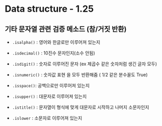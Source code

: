 # Data structure - 1.25





## 기타 문자열 관련 검증 메소드 (참/거짓 반환)

* `.isalpha()` : 영어와 한글로만 이루어져 있는지

* `.isdecimal()` : 10진수 문자인지(소수 안됨)
* `.isdigit()` : 숫자로 이루어진 문자 (ex 제곱수 같은 숫자처럼 생긴 글자 모두)
* `.isnumeric()` : 숫자값 표현 을 모두 반환해줌 ( 1/2 같은 분수꼴도 True)
* `.isspace()`: 공백으로만 이루어져 있는지
* `.isupper()` : 대문자로 이루어져 있는지
* `.istitle()` : 문자열이 형식에 맞게 대문자로 시작하고 나머지 소문자인지
* `.islower` : 소문자로 이루어져 있는지

